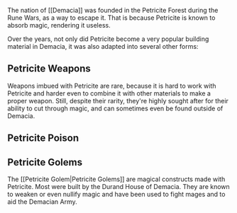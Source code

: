 
The nation of [[Demacia]] was founded in the Petricite Forest during the Rune Wars, as a way to escape it.
That is because Petricite is known to absorb magic, rendering it useless.

Over the years, not only did Petricite become a very popular building material in Demacia, it was also adapted into several other forms:

## Petricite Weapons
Weapons imbued with Petricite are rare, because it is hard to work with Petricite and harder even to combine it with other materials to make a proper weapon. Still, despite their rarity, they're highly sought after for their ability to cut through magic, and can sometimes even be found outside of Demacia.
## Petricite Poison

## Petricite Golems
The [[Petricite Golem|Petricite Golems]] are magical constructs made with Petricite. Most were built by the Durand House of Demacia. They are known to weaken or even nullify magic and have been used to fight mages and to aid the Demacian Army.
